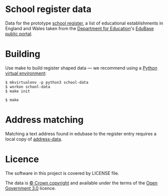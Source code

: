 # School register data

Data for the prototype [school register](http://school.openregister.org), 
a list of educational establishments in England and Wales taken from the
[Department for Education](https://www.gov.uk/government/organisations/department-for-education)'s
[EduBase public portal](http://www.education.gov.uk/edubase/).

# Building

Use make to build register shaped data
— we recommend using a [Python virtual environment](http://virtualenvwrapper.readthedocs.org/en/latest/):

    $ mkvirtualenv -p python3 school-data
    $ workon school-data
    $ make init

    $ make

# Address matching

Matching a text address found in edubase to the register entry requires a local copy
of [address-data](https://github.com/openregister/address-data).

# Licence

The software in this project is covered by LICENSE file.

The data is [© Crown copyright](http://www.nationalarchives.gov.uk/information-management/re-using-public-sector-information/copyright-and-re-use/crown-copyright/)
and available under the terms of the [Open Government 3.0](https://www.nationalarchives.gov.uk/doc/open-government-licence/version/3/) licence.
